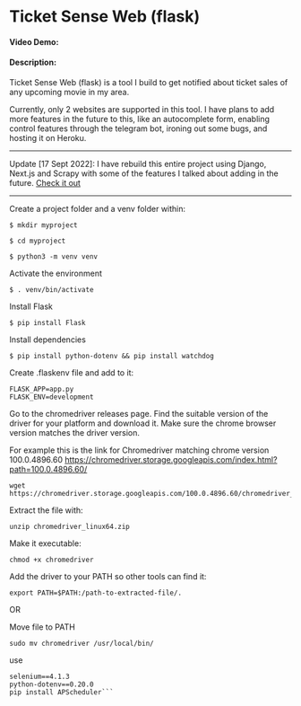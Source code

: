 # Ticket Sense Web (flask)
#### Video Demo:  <URL HERE>
#### Description:


Ticket Sense Web (flask) is a tool I build to get notified about ticket sales of any upcoming movie in my area.
  
Currently, only 2 websites are supported in this tool. I have plans to add more features in the future to this, like an autocomplete form, enabling control features through the telegram bot, ironing out some bugs, and hosting it on Heroku.

___
Update [17 Sept 2022]: I have rebuild this entire project using Django, Next.js and Scrapy with some of the features I talked about adding in the future. [Check it out](https://ticketsense.annleefores.com/)
___

Create a project folder and a venv folder within:

```
$ mkdir myproject

$ cd myproject

$ python3 -m venv venv
```

Activate the environment
```
$ . venv/bin/activate
```

Install Flask
```
$ pip install Flask
```

Install dependencies
```
$ pip install python-dotenv && pip install watchdog
```

Create .flaskenv file and add to it:
```
FLASK_APP=app.py
FLASK_ENV=development
```

Go to the chromedriver releases page. Find the suitable version of the driver for your platform and download it.
Make sure the chrome browser version matches the driver version.

For example this is the link for Chromedriver matching chrome version 100.0.4896.60
https://chromedriver.storage.googleapis.com/index.html?path=100.0.4896.60/

```
wget https://chromedriver.storage.googleapis.com/100.0.4896.60/chromedriver_linux64.zip
```

Extract the file with:
```
unzip chromedriver_linux64.zip
```

Make it executable:
```
chmod +x chromedriver
```

Add the driver to your PATH so other tools can find it:
```
export PATH=$PATH:/path-to-extracted-file/.
```

OR

Move file to PATH
```
sudo mv chromedriver /usr/local/bin/
```

use 
```pyTelegramBotAPI==4.4.0
selenium==4.1.3
python-dotenv==0.20.0
pip install APScheduler```
